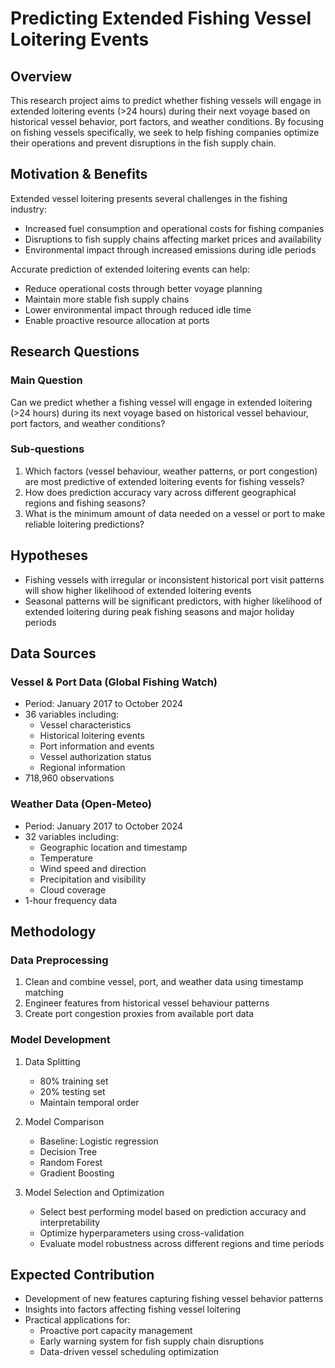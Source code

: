 # Predicting Extended Fishing Vessel Loitering Events

## Overview
This research project aims to predict whether fishing vessels will engage in extended loitering events (>24 hours) during their next voyage based on historical vessel behavior, port factors, and weather conditions. By focusing on fishing vessels specifically, we seek to help fishing companies optimize their operations and prevent disruptions in the fish supply chain.

## Motivation & Benefits
Extended vessel loitering presents several challenges in the fishing industry:
- Increased fuel consumption and operational costs for fishing companies
- Disruptions to fish supply chains affecting market prices and availability
- Environmental impact through increased emissions during idle periods

Accurate prediction of extended loitering events can help:
- Reduce operational costs through better voyage planning
- Maintain more stable fish supply chains
- Lower environmental impact through reduced idle time
- Enable proactive resource allocation at ports

## Research Questions

### Main Question
Can we predict whether a fishing vessel will engage in extended loitering (>24 hours) during its next voyage based on historical vessel behaviour, port factors, and weather conditions?

### Sub-questions
1. Which factors (vessel behaviour, weather patterns, or port congestion) are most predictive of extended loitering events for fishing vessels?
2. How does prediction accuracy vary across different geographical regions and fishing seasons?
3. What is the minimum amount of data needed on a vessel or port to make reliable loitering predictions?

## Hypotheses
- Fishing vessels with irregular or inconsistent historical port visit patterns will show higher likelihood of extended loitering events
- Seasonal patterns will be significant predictors, with higher likelihood of extended loitering during peak fishing seasons and major holiday periods

## Data Sources

### Vessel & Port Data (Global Fishing Watch)
- Period: January 2017 to October 2024
- 36 variables including:
  - Vessel characteristics
  - Historical loitering events
  - Port information and events
  - Vessel authorization status
  - Regional information
- 718,960 observations

### Weather Data (Open-Meteo)
- Period: January 2017 to October 2024
- 32 variables including:
  - Geographic location and timestamp
  - Temperature
  - Wind speed and direction
  - Precipitation and visibility
  - Cloud coverage
- 1-hour frequency data

## Methodology

### Data Preprocessing
1. Clean and combine vessel, port, and weather data using timestamp matching
2. Engineer features from historical vessel behaviour patterns
3. Create port congestion proxies from available port data

### Model Development
1. Data Splitting
   - 80% training set
   - 20% testing set
   - Maintain temporal order

2. Model Comparison
   - Baseline: Logistic regression
   - Decision Tree
   - Random Forest
   - Gradient Boosting

3. Model Selection and Optimization
   - Select best performing model based on prediction accuracy and interpretability
   - Optimize hyperparameters using cross-validation
   - Evaluate model robustness across different regions and time periods

## Expected Contribution
- Development of new features capturing fishing vessel behavior patterns
- Insights into factors affecting fishing vessel loitering
- Practical applications for:
  - Proactive port capacity management
  - Early warning system for fish supply chain disruptions
  - Data-driven vessel scheduling optimization
